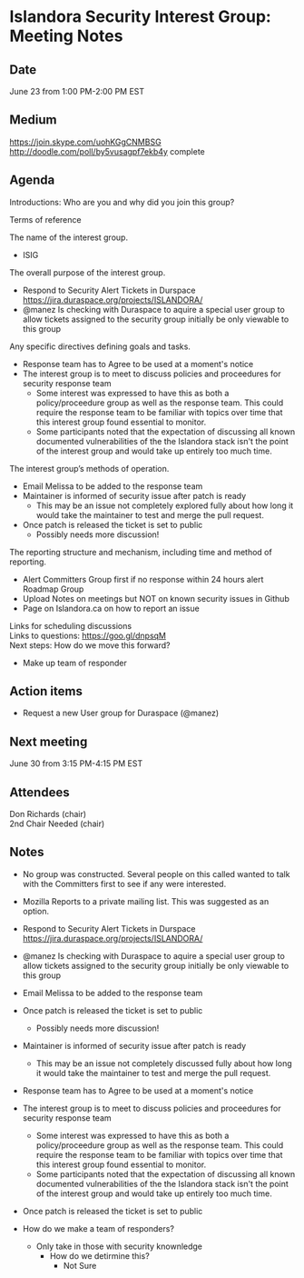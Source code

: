 # Islandora Security Interest Group: Meeting Notes

## Date

June 23 from 1:00 PM-2:00 PM EST

## Medium

https://join.skype.com/uohKGgCNMBSG <br/>
http://doodle.com/poll/by5vusagpf7ekb4y complete<br/>

## Agenda

Introductions: Who are you and why did you join this group? <br/>

Terms of reference <br/>

The name of the interest group. <br/>
* ISIG

The overall purpose of the interest group. <br/>
* Respond to Security Alert Tickets in Durspace https://jira.duraspace.org/projects/ISLANDORA/
* @manez Is checking with Duraspace to aquire a special user group to allow tickets assigned to the security group initially be only viewable to this group

Any specific directives defining goals and tasks. <br/>
* Response team has to Agree to be used at a moment's notice
* The interest group is to meet to discuss policies and proceedures for security response team
  * Some interest was expressed to have this as both a policy/proceedure group as well as the response team. This could require the response team to be familiar with topics over time that this interest group found essential to monitor.
  * Some participants noted that the expectation of discussing all known documented vulnerabilities of the the Islandora stack isn't the point of the interest group and would take up entirely too much time.

The interest group’s methods of operation. <br/>
* Email Melissa to be added to the response team
* Maintainer is informed of security issue after patch is ready
  * This may be an issue not completely explored fully about how long it would take the maintainer to test and merge the pull request.
* Once patch is released the ticket is set to public
  * Possibly needs more discussion!

The reporting structure and mechanism, including time and method of reporting. <br/>
* Alert Committers Group first if no response within 24 hours alert Roadmap Group
* Upload Notes on meetings but NOT on known security issues in Github
* Page on Islandora.ca on how to report an issue

Links for scheduling discussions <br/>
Links to questions: https://goo.gl/dnpsqM  <br/>
Next steps: How do we move this forward? <br/>
* Make up team of responder

## Action items
* Request a new User group for Duraspace (@manez) 

## Next meeting
June 30 from 3:15 PM-4:15 PM EST

## Attendees
Don Richards (chair) <br/>
2nd Chair Needed (chair) <br/>


## Notes
* No group was constructed. Several people on this called wanted to talk with the Committers first to see if any were interested.
* Mozilla Reports to a private mailing list. This was suggested as an option. 
* Respond to Security Alert Tickets in Durspace https://jira.duraspace.org/projects/ISLANDORA/
* @manez Is checking with Duraspace to aquire a special user group to allow tickets assigned to the security group initially be only viewable to this group
* Email Melissa to be added to the response team
* Once patch is released the ticket is set to public
  * Possibly needs more discussion!
* Maintainer is informed of security issue after patch is ready
  * This may be an issue not completely discussed fully about how long it would take the maintainer to test and merge the pull request.
* Response team has to Agree to be used at a moment's notice

* The interest group is to meet to discuss policies and proceedures for security response team
  * Some interest was expressed to have this as both a policy/proceedure group as well as the response team. This could require the response team to be familiar with topics over time that this interest group found essential to monitor.
  * Some participants noted that the expectation of discussing all known documented vulnerabilities of the the Islandora stack isn't the point of the interest group and would take up entirely too much time.

* Once patch is released the ticket is set to public
* How do we make a team of responders? 
  * Only take in those with security knownledge
    * How do we detirmine this? 
      * Not Sure
